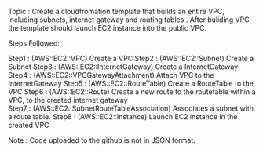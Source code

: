 Topic : Create a cloudfromation template that builds an entire VPC, including subnets, internet gateway and routing tables . After buliding VPC the template should launch EC2 instance 
		into the public VPC.

Steps Followed:

Step1 : (AWS::EC2::VPC)
			Create a VPC 
Step2 : (AWS::EC2::Subnet)
			Create a Subnet
Step3 : (AWS::EC2::InternetGateway)
			Create a InternetGateway
Step4 : (AWS::EC2::VPCGatewayAttachment)
			Attach VPC to the InternetGateway
Step5 : (AWS::EC2::RouteTable)
			Create a RouteTable to the VPC
Step6 : (AWS::EC2::Route)
			Create a new route to the routetable within a VPC, to the created internet gateway  
Step7 : (AWS::EC2::SubnetRouteTableAssociation)
			Associates a subnet with a route table.
Step8 : (AWS::EC2::Instance)
			Launch EC2 instance in the created VPC
			
			
Note : Code uploaded to the github is not in JSON format.
